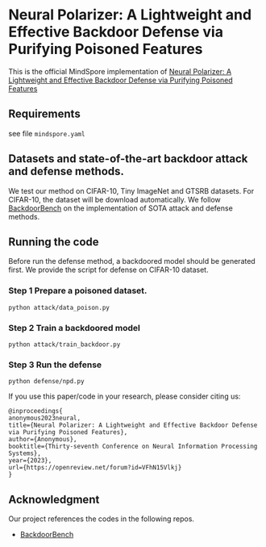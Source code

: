# Neural Polarizer: A Lightweight and Effective Backdoor Defense via Purifying Poisoned Features

This is the official MindSpore implementation of [Neural Polarizer: A Lightweight and Effective Backdoor Defense via Purifying Poisoned Features](https://openreview.net/pdf?id=VFhN15Vlkj)

## Requirements
see file `mindspore.yaml`

## Datasets and state-of-the-art backdoor attack and defense methods.
We test our method on CIFAR-10, Tiny ImageNet and GTSRB datasets.
For CIFAR-10, the dataset will be download automatically. We follow [BackdoorBench](https://github.com/SCLBD/BackdoorBench) on the implementation of SOTA attack and defense methods.

## Running the code
Before run the defense method, a backdoored model should be generated first. We provide the script for defense on CIFAR-10 dataset.

### Step 1 Prepare a poisoned dataset.
    python attack/data_poison.py
### Step 2 Train a backdoored model
    python attack/train_backdoor.py

### Step 3 Run the defense
    python defense/npd.py

If you use this paper/code in your research, please consider citing us:

```
@inproceedings{
anonymous2023neural,
title={Neural Polarizer: A Lightweight and Effective Backdoor Defense via Purifying Poisoned Features},
author={Anonymous},
booktitle={Thirty-seventh Conference on Neural Information Processing Systems},
year={2023},
url={https://openreview.net/forum?id=VFhN15Vlkj}
}
```

## Acknowledgment
Our project references the codes in the following repos.
- [BackdoorBench](https://github.com/SCLBD/BackdoorBench)

